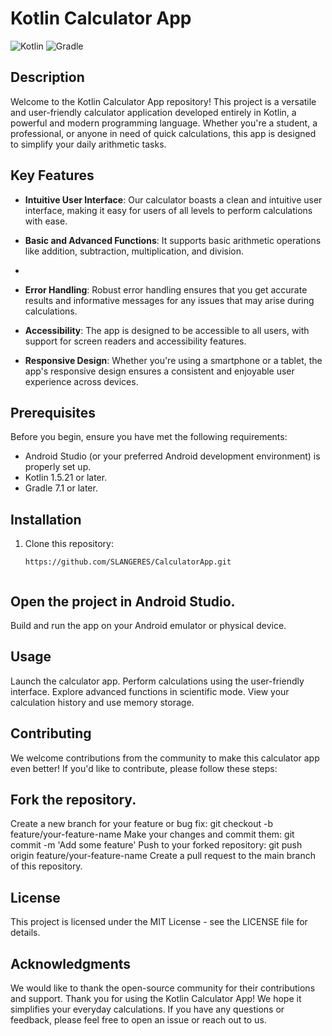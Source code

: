 # Kotlin Calculator App

![Kotlin](https://img.shields.io/badge/Kotlin-1.5.21-blue.svg)
![Gradle](https://img.shields.io/badge/Gradle-7.1-green.svg)

## Description

Welcome to the Kotlin Calculator App repository! This project is a versatile and user-friendly calculator application developed entirely in Kotlin, a powerful and modern programming language. Whether you're a student, a professional, or anyone in need of quick calculations, this app is designed to simplify your daily arithmetic tasks.

## Key Features

- **Intuitive User Interface**: Our calculator boasts a clean and intuitive user interface, making it easy for users of all levels to perform calculations with ease.

- **Basic and Advanced Functions**: It supports basic arithmetic operations like addition, subtraction, multiplication, and division.
- 
- **Error Handling**: Robust error handling ensures that you get accurate results and informative messages for any issues that may arise during calculations.

- **Accessibility**: The app is designed to be accessible to all users, with support for screen readers and accessibility features.

- **Responsive Design**: Whether you're using a smartphone or a tablet, the app's responsive design ensures a consistent and enjoyable user experience across devices.

## Prerequisites

Before you begin, ensure you have met the following requirements:

- Android Studio (or your preferred Android development environment) is properly set up.
- Kotlin 1.5.21 or later.
- Gradle 7.1 or later.

## Installation

1. Clone this repository:

   ```shell
   https://github.com/SLANGERES/CalculatorApp.git


## Open the project in Android Studio.

Build and run the app on your Android emulator or physical device.

## Usage
Launch the calculator app.
Perform calculations using the user-friendly interface.
Explore advanced functions in scientific mode.
View your calculation history and use memory storage.
## Contributing
We welcome contributions from the community to make this calculator app even better! If you'd like to contribute, please follow these steps:

## Fork the repository.
Create a new branch for your feature or bug fix: git checkout -b feature/your-feature-name
Make your changes and commit them: git commit -m 'Add some feature'
Push to your forked repository: git push origin feature/your-feature-name
Create a pull request to the main branch of this repository.
## License
This project is licensed under the MIT License - see the LICENSE file for details.

## Acknowledgments
We would like to thank the open-source community for their contributions and support.
Thank you for using the Kotlin Calculator App! We hope it simplifies your everyday calculations. If you have any questions or feedback, please feel free to open an issue or reach out to us.
